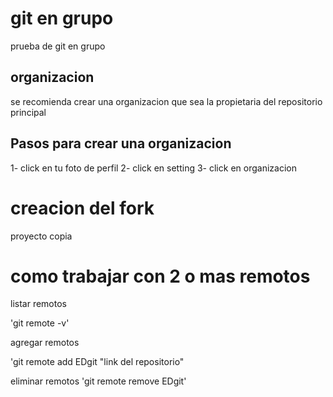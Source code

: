 # git en grupo
prueba de git en grupo

## organizacion

se recomienda crear una organizacion que sea la propietaria del repositorio principal


## Pasos para crear una organizacion

1- click en tu foto de perfil
2- click en setting
3- click en organizacion


# creacion del fork
proyecto copia


# como trabajar con 2 o mas remotos

listar remotos

'git remote -v'

agregar remotos

'git remote add EDgit "link del repositorio"

eliminar remotos
'git remote remove EDgit'
